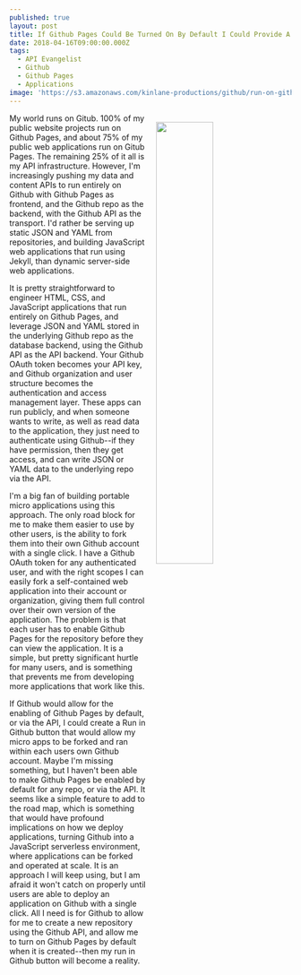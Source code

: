 ```yaml
---
published: true
layout: post
title: If Github Pages Could Be Turned On By Default I Could Provide A Run On Github Button
date: 2018-04-16T09:00:00.000Z
tags:
  - API Evangelist
  - Github
  - Github Pages
  - Applications
image: 'https://s3.amazonaws.com/kinlane-productions/github/run-on-github-button.png'
---
```

<p><img src="{{ page.image }}" width="45%" align="right" style="padding: 15px;" /></p>My world runs on Gitub. 100% of my public website projects run on Github Pages, and about 75% of my public web applications run on Gitub Pages. The remaining 25% of it all is my API infrastructure. However, I'm increasingly pushing my data and content APIs to run entirely on Github with Github Pages as frontend, and the Github repo as the backend, with the Github API as the transport. I'd rather be serving up static JSON and YAML from repositories, and building JavaScript web applications that run using Jekyll, than dynamic server-side web applications.

It is pretty straightforward to engineer HTML, CSS, and JavaScript applications that run entirely on Github Pages, and leverage JSON and YAML stored in the underlying Github repo as the database backend, using the Github API as the API backend. Your Github OAuth token becomes your API key, and Github organization and user structure becomes the authentication and access management layer. These apps can run publicly, and when someone wants to write, as well as read data to the application, they just need to authenticate using Github--if they have permission, then they get access, and can write JSON or YAML data to the underlying repo via the API.

I'm a big fan of building portable micro applications using this approach. The only road block for me to make them easier to use by other users, is the ability to fork them into their own Github account with a single click. I have a Github OAuth token for any authenticated user, and with the right scopes I can easily fork a self-contained web application into their account or organization, giving them full control over their own version of the application. The problem is that each user has to enable Github Pages for the repository before they can view the application. It is a simple, but pretty significant hurtle for many users, and is something that prevents me from developing more applications that work like this.

If Github would allow for the enabling of Github Pages by default, or via the API, I could create a Run in Github button that would allow my micro apps to be forked and ran within each users own Github account. Maybe I'm missing something, but I haven't been able to make Github Pages be enabled by default for any repo, or via the API. It seems like a simple feature to add to the road map, which is something that would have profound implications on how we deploy applications, turning Github into a JavaScript serverless environment, where applications can be forked and operated at scale. It is an approach I will keep using, but I am afraid it won't catch on properly until users are able to deploy an application on Github with a single click. All I need is for Github to allow for me to create a new repository using the Github API, and allow me to turn on Github Pages by default when it is created--then my run in Github button will become a reality.
